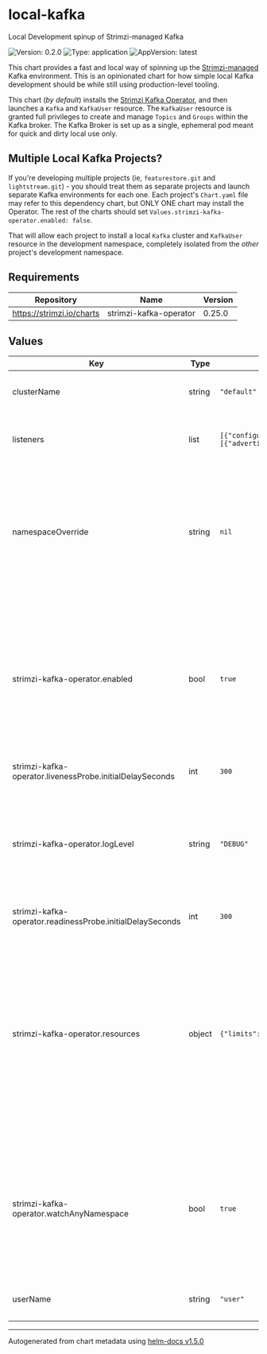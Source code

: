 # local-kafka

Local Development spinup of Strimzi-managed Kafka

![Version: 0.2.0](https://img.shields.io/badge/Version-0.2.0-informational?style=flat-square) ![Type: application](https://img.shields.io/badge/Type-application-informational?style=flat-square) ![AppVersion: latest](https://img.shields.io/badge/AppVersion-latest-informational?style=flat-square)

[strimzi_op]: https://github.com/strimzi/strimzi-kafka-operator

This chart provides a fast and local way of spinning up the
[Strimzi-managed][strimzi_op] Kafka environment. This is an opinionated chart
for how simple local Kafka development should be while still using
production-level tooling.

This chart (_by default_) installs the [Strimzi Kafka Operator][strimzi_op],
and then launches a `Kafka` and `KafkaUser` resource. The `KafkaUser` resource
is granted full privileges to create and manage `Topics` and `Groups` within
the Kafka broker. The Kafka Broker is set up as a single, ephemeral pod meant
for quick and dirty local use only.

## Multiple Local Kafka Projects?

If you're developing multiple projects (ie, `featurestore.git` and
`lightstream.git`) - you should treat them as separate projects and launch
separate Kafka environments for each one. Each project's `Chart.yaml` file may
refer to this dependency chart, but ONLY ONE chart may install the Operator.
The rest of the charts should set `Values.strimzi-kafka-operator.enabled:
false`.

That will allow each project to install a local `Kafka` cluster and `KafkaUser`
resource in the development namespace, completely isolated from the _other_
project's development namespace.

## Requirements

| Repository | Name | Version |
|------------|------|---------|
| https://strimzi.io/charts | strimzi-kafka-operator | 0.25.0 |

## Values

| Key | Type | Default | Description |
|-----|------|---------|-------------|
| clusterName | string | `"default"` | Set the name of the Kafka Cluster that is created for local development |
| listeners | list | `[{"configuration":{"brokers":[{"advertisedHost":"127.0.0.1","broker":0,"nodePort":32000}]},"name":"external","port":9094,"tls":false,"type":"nodeport"}]` | Additional configurable listeners for connecting to brokers. |
| namespaceOverride | string | `nil` | Optionally force the namespace that the resources in this stack are launched in. Without this, the default namespace that the Helm chart is being put into is used. It is recommended to keep this empty. |
| strimzi-kafka-operator.enabled | bool | `true` | Set to `false` to intentionally disable installation of the Operator. This is useful if you are running this stack in a local dev environment where you might have multiple Kafka environments, and are already running the Strimzi operator. |
| strimzi-kafka-operator.livenessProbe.initialDelaySeconds | int | `300` |  |
| strimzi-kafka-operator.logLevel | string | `"DEBUG"` | Run the Operator in a pretty verbose mode - allowing developers to more easily understand if there are any problems with the operator installation or its behavior. |
| strimzi-kafka-operator.readinessProbe.initialDelaySeconds | int | `300` |  |
| strimzi-kafka-operator.resources | object | `{"limits":{"cpu":"200m","memory":"384Mi"},"requests":{"cpu":0,"memory":"0Mi"}}` | Reconfigure the default resource requirements here so that the "requests" are as low as possible for memory (so we're not allocating any more memory than we absolutely must), and explicitly limit the CPU performance of the pod so that it cannot take priority over the other pods that developers are working on. |
| strimzi-kafka-operator.watchAnyNamespace | bool | `true` | Because you can only install one Strimzi Operator helm chart in a cluster, we might as well set this to True. This allows the chart to be re-used (with `strimzi-kafka-operator.enabled: false`) by other local development projects. |
| userName | string | `"user"` | Set the name of the KafkaUser that is created for local development |

----------------------------------------------
Autogenerated from chart metadata using [helm-docs v1.5.0](https://github.com/norwoodj/helm-docs/releases/v1.5.0)
